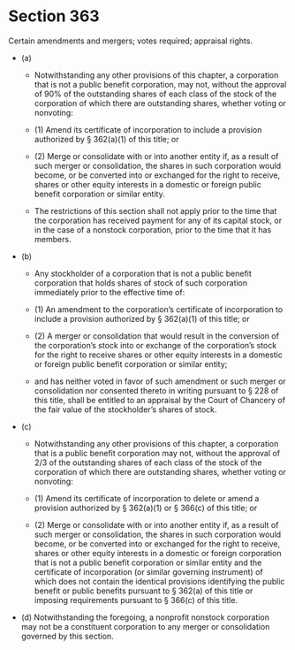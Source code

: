 # Section 363

Certain amendments and mergers; votes required; appraisal rights.

- (a) 

  - Notwithstanding any other provisions of this chapter, a corporation that is not a public benefit corporation, may not, without the approval of 90% of the outstanding shares of each class of the stock of the corporation of which there are outstanding shares, whether voting or nonvoting:

  - (1) Amend its certificate of incorporation to include a provision authorized by § 362(a)(1) of this title; or

  - (2) Merge or consolidate with or into another entity if, as a result of such merger or consolidation, the shares in such corporation would become, or be converted into or exchanged for the right to receive, shares or other equity interests in a domestic or foreign public benefit corporation or similar entity.

  - The restrictions of this section shall not apply prior to the time that the corporation has received payment for any of its capital stock, or in the case of a nonstock corporation, prior to the time that it has members.

- (b) 

  - Any stockholder of a corporation that is not a public benefit corporation that holds shares of stock of such corporation immediately prior to the effective time of:

  - (1) An amendment to the corporation’s certificate of incorporation to include a provision authorized by § 362(a)(1) of this title; or

  - (2) A merger or consolidation that would result in the conversion of the corporation’s stock into or exchange of the corporation’s stock for the right to receive shares or other equity interests in a domestic or foreign public benefit corporation or similar entity;

  - and has neither voted in favor of such amendment or such merger or consolidation nor consented thereto in writing pursuant to § 228 of this title, shall be entitled to an appraisal by the Court of Chancery of the fair value of the stockholder’s shares of stock.

- (c) 

  - Notwithstanding any other provisions of this chapter, a corporation that is a public benefit corporation may not, without the approval of 2/3 of the outstanding shares of each class of the stock of the corporation of which there are outstanding shares, whether voting or nonvoting:

  - (1) Amend its certificate of incorporation to delete or amend a provision authorized by § 362(a)(1) or § 366(c) of this title; or

  - (2) Merge or consolidate with or into another entity if, as a result of such merger or consolidation, the shares in such corporation would become, or be converted into or exchanged for the right to receive, shares or other equity interests in a domestic or foreign corporation that is not a public benefit corporation or similar entity and the certificate of incorporation (or similar governing instrument) of which does not contain the identical provisions identifying the public benefit or public benefits pursuant to § 362(a) of this title or imposing requirements pursuant to § 366(c) of this title.

- (d) Notwithstanding the foregoing, a nonprofit nonstock corporation may not be a constituent corporation to any merger or consolidation governed by this section.